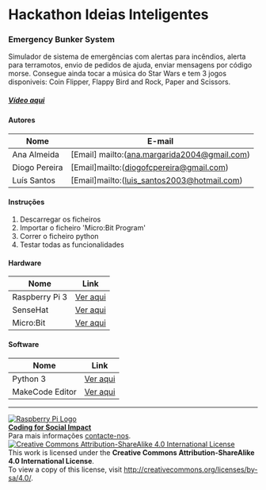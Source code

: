 ﻿# Hackathon Ideias Inteligentes

### Emergency Bunker System

   Simulador de sistema de emergências com alertas para incêndios, alerta para terramotos, envio de pedidos de ajuda, enviar mensagens por código morse. Consegue ainda tocar a música do Star Wars e tem 3 jogos disponiveis: Coin Flipper, Flappy Bird and Rock, Paper and Scissors.
  
##### [Vídeo aqui](Demo/video.mp4?raw=true)  
  
#### Autores  

|Nome  |E-mail  |  
|---|---|    
|Ana Almeida   |[Email] mailto:(ana.margarida2004@gmail.com)  |  
|Diogo Pereira  |[Email]mailto:(diogofcpereira@gmail.com)  |  
|Luís Santos  |[Email]mailto:(luis_santos2003@hotmail.com)  |  

#### Instruções

1. Descarregar os ficheiros
2. Importar o ficheiro 'Micro:Bit Program'
3. Correr o ficheiro python
4. Testar todas as funcionalidades

#### Hardware

|Nome  |Link  |  
|---|---|    
|Raspberry Pi 3  |[Ver aqui](http://www.raspberrypi.org)  |  
|SenseHat  |[Ver aqui](https://projects.raspberrypi.org/en/projects/getting-started-with-the-sense-hat)  |  
|Micro:Bit  |[Ver aqui](https://www.microbit.org/)  |  


#### Software  

|Nome  |Link  |  
|---|---|    
|Python 3  |[Ver aqui](https://www.python.org/)  |  
|MakeCode Editor |[Ver aqui](https://www.microsoft.com/en-us/makecode)  |  


***  
[![Raspberry Pi Logo](https://upload.wikimedia.org/wikipedia/en/thumb/c/cb/Raspberry_Pi_Logo.svg/50px-Raspberry_Pi_Logo.svg.png)](http://raspberrypi.org)   
[**Coding for Social Impact**](http://codingforsocialimpact.fe.up.pt)  
Para mais informações [contacte-nos](mailto:hello@codingforsocialimpact.org).  
[![Creative Commons Attribution-ShareAlike 4.0 International License](https://licensebuttons.net/l/by-sa/4.0/88x31.png)](http://creativecommons.org/licenses/by-sa/4.0/)  
This work is licensed under the **Creative Commons Attribution-ShareAlike 4.0 International License**.  
To view a copy of this license, visit http://creativecommons.org/licenses/by-sa/4.0/.  
